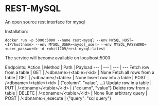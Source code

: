 # REST-MySQL
An open source rest interface for mysql

Installation:
```
docker run -p 5000:5000 --name rest-mysql --env MYSQL_HOST=<IP/hostname> --env MYSQL_USER=<mysql_user> --env MYSQL_PASSWORD=<user_password> -d rohit1209/rest-mysql:latest
```
The service will become available on localhost:5000

Endpoints:
Action | Method | Path | Payload
--- | --- | --- | ---
Fetch row from a table | GET | /\<dbname>/\<table>/\<id> | None
Fetch all rows from a table | GET | /\<dbname>/\<table> | None
Insert row into a table | POST | /\<dbname>/\<table>/\<id> | {"column", "value", ...}
Update row in a table | PUT | /\<dbname>/\<table>/\<id> | {"column", "value"}
Delete row from a table | DELETE | /\<dbname>/\<table>/\<id> | None
Run arbitrary query | POST | /\<dbname>/_execute | {"query": "sql query"}
